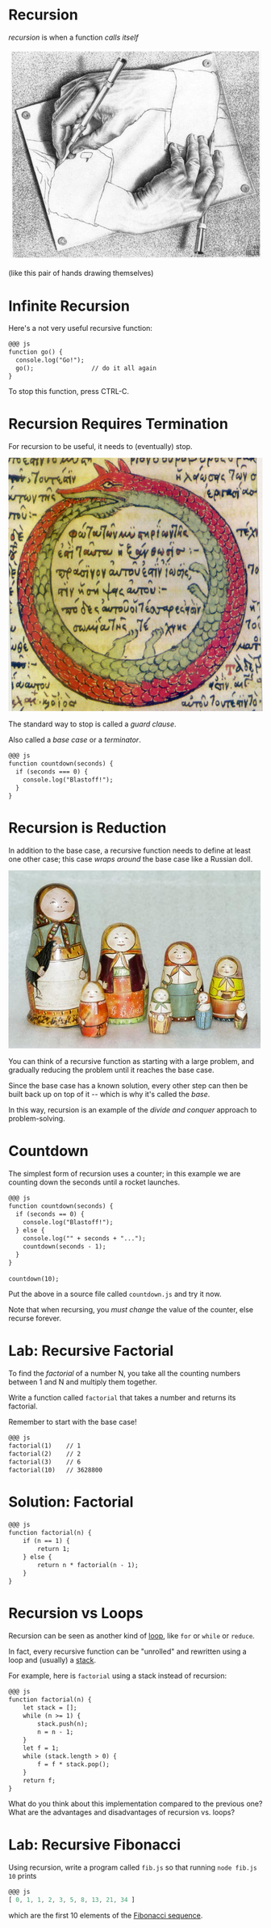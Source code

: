 # Recursion

*recursion* is when a function *calls itself*

![escher-drawing-hands](../images/escher-drawing-hands.jpg)

(like this pair of hands drawing themselves)

# Infinite Recursion

Here's a not very useful recursive function:

    @@@ js
    function go() {
      console.log("Go!");
      go();                // do it all again
    }

To stop this function, press CTRL-C.

# Recursion Requires Termination

For recursion to be useful, it needs to (eventually) stop.

![ouroboros](../images/ouroboros.jpg)

The standard way to stop is called a *guard clause*.

Also called a *base case* or a *terminator*.

    @@@ js
    function countdown(seconds) {
      if (seconds === 0) {
        console.log("Blastoff!");
      }
    }


# Recursion is Reduction

In addition to the base case, a recursive function needs to define at least one other case; this case *wraps around* the base case like a Russian doll.

![matryoshka](../images/matryoshka.jpg)

You can think of a recursive function as starting with a large problem, and gradually reducing the problem until it reaches the base case.

Since the base case has a known solution, every other step can then be built back up on top of it -- which is why it's called the *base*.

In this way, recursion is an example of the *divide and conquer* approach to problem-solving.

# Countdown

The simplest form of recursion uses a counter; in this example we are counting down the seconds until a rocket launches.

    @@@ js
    function countdown(seconds) {
      if (seconds == 0) {
        console.log("Blastoff!");
      } else {
        console.log("" + seconds + "...");
        countdown(seconds - 1);
      }
    }

    countdown(10);

Put the above in a source file called `countdown.js` and try it now. 

Note that when recursing, you *must change* the value of the counter, else recurse forever.

# Lab: Recursive Factorial

To find the *factorial* of a number N, you take all the counting numbers between 1 and N and multiply them together. 

Write a function called `factorial` that takes a number and returns its factorial.

Remember to start with the base case!

    @@@ js
    factorial(1)    // 1
    factorial(2)    // 2
    factorial(3)    // 6
    factorial(10)   // 3628800
   
   
# Solution: Factorial

    @@@ js
    function factorial(n) {
        if (n == 1) {
            return 1;
        } else {
            return n * factorial(n - 1);
        }
    }

# Recursion vs Loops

Recursion can be seen as another kind of [loop](loops), like `for` or `while` or `reduce`.

In fact, every recursive function can be "unrolled" and rewritten using a loop and (usually) a [stack](stacks).

For example, here is `factorial` using a stack instead of recursion:

    @@@ js
    function factorial(n) {
        let stack = [];
        while (n >= 1) {
            stack.push(n);
            n = n - 1;
        }
        let f = 1;
        while (stack.length > 0) {
            f = f * stack.pop();
        }
        return f;
    } 

What do you think about this implementation compared to the previous one? What are the advantages and disadvantages of recursion vs. loops?

# Lab: Recursive Fibonacci

Using recursion, write a program called `fib.js` so that running `node fib.js 10` prints

```js
@@@ js
[ 0, 1, 1, 2, 3, 5, 8, 13, 21, 34 ]
```

which are the first 10 elements of the [Fibonacci sequence](https://en.wikipedia.org/wiki/Fibonacci_number).


